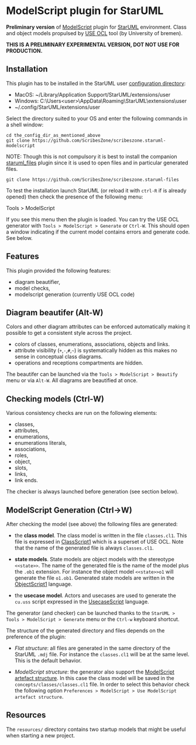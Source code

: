 ModelScript plugin for StarUML
==============================

**Preliminary version** of [ModelScript](https://modelscript.readthedocs.io/en/latest/) plugin for [StarUML](https://staruml.io/) environment. 
Class and object models propulsed by [USE OCL](https://sourceforge.net/projects/useocl/) tool (by University of bremen).


**THIS IS A PRELIMINARY EXPERIMENTAL VERSION, DOT NOT USE FOR PRODUCTION.**

Installation
------------

This plugin has to be installed in the StarUML user [configuration
directory](https://docs.staruml.io/developing-extensions/getting-started#create-an-extension):

* MacOS: ~/Library/Application Support/StarUML/extensions/user
* Windows: C:\Users\<user>\AppData\Roaming\StarUML\extensions\user
* ~/.config/StarUML/extensions/user 

Select the directory suited to your OS and enter the
following commands in a shell window:

    cd the_config_dir_as_mentioned_above
    git clone https://github.com/ScribesZone/scribeszone.staruml-modelscript

NOTE: Though this is not compulsory it is best to install the companion
[staruml_files](https://github.com/ScribesZone/scribeszone.staruml-files) plugin since it is used to open files and in particular
generated files.

    git clone https://github.com/ScribesZone/scribeszone.staruml-files

To test the installation launch StarUML (or reload it with `ctrl-R` if is
already opened) then check the presence of the following menu:

  Tools > ModelScript

If you see this menu then the plugin is loaded. You can try the USE OCL
generator with `Tools > ModelScript > Generate` or `Ctrl-W`. This should
open a window indicating if the current model contains errors and generate code.
See below.

Features
--------

This plugin provided the following features:

* diagram beautifier,
* model checks,
* modelscript generation (currently USE OCL code)


Diagram beautifer (Alt-W)
-------------------------

Colors and other diagram attributes can be enforced automatically
making it possible to get a consistent style across the project.

* colors of classes, enumerations, associations, objects and links.
* attribute visibility (`+`,`-`,`#`,`~`) is systematically hidden as this
  makes no sense in conceptual class diagrams.
* operations and receptions compartments are hidden.

The beautifer can be launched via the `Tools > ModelScript > Beautify` menu
or via `Alt-W`. All diagrams are beautified at once.

Checking models (Ctrl-W)
------------------------

Various consistency checks are run on the following elements:
* classes,
* attributes,
* enumerations,
* enumerations literals,
* associations,
* roles,
* object,
* slots,
* links,
* link ends.

The checker is always launched before generation (see section below).

ModelScript Generation (Ctrl->W)
--------------------------------

After checking the model (see above) the following files are generated:

* the **class model**. The class model is written in the file `classes.cl1`.
  This file is expressed in [ClassScript1](https://modelscript.readthedocs.io/en/latest/languages/classes1/index.html) which is a superset of
   USE OCL. Note that the name of the generated file is always `classes.cl1`.

* **state models**. State models are object models with the stereotype 
  `<<state>>`. The name of the generated file is the name of the model
  plus the `.ob1` extension. For instance the object model `<<state>>o1`
  will generate the file `o1.ob1`. Generated state models are written
  in the [ObjectScript1](https://modelscript.readthedocs.io/en/latest/languages/objects1/index.html) language.

* the **usecase model**. Actors and usecases are used to generate the
  `cu.uss` script expressed in the [UsecaseScript](https://modelscript.readthedocs.io/en/latest/languages/usecases/index.html) language.

The generator (and checker) can be launched thanks to the 
`StarUML > Tools > ModelScript > Generate` menu or the `Ctrl-w` keyboard
shortcut.

The structure of the generated directory and files depends on the
preference of the plugin:

* *Flat structure*: all files are generated in the same directory of
  the StarUML `.mdj` file. For instance the `classes.cl1` will be
  at the same level. This is the default behavior.

* *ModelScript structure*: the generator also support the 
  [ModelScript artefact structure](https://modelscript.readthedocs.io/en/latest/artefacts/index.html). In this case the class model
  will be saved in the `concepts/classes/classes.cl1` file. In order
  to select this behavior check the following option 
  `Preferences > ModelScript > Use ModelScript artefact structure`.

Resources
---------

The `resources/` directory contains two startup models that might be
useful when starting a new project.
